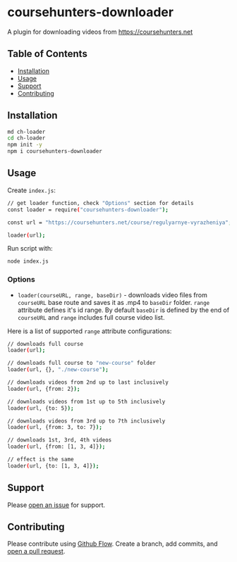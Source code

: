 # coursehunters-downloader

A plugin for downloading videos from https://coursehunters.net

## Table of Contents

- [Installation](#installation)
- [Usage](#usage)
- [Support](#support)
- [Contributing](#contributing)

## Installation

```sh
md ch-loader
cd ch-loader
npm init -y
npm i coursehunters-downloader
```

## Usage

Create `index.js`:

```sh
// get loader function, check "Options" section for details
const loader = require("coursehunters-downloader");

const url = "https://coursehunters.net/course/regulyarnye-vyrazheniya";

loader(url);

```

Run script with:

```sh
node index.js
```

### Options

- `loader(courseURL, range, baseDir)` - downloads video files from `courseURL` base route and saves it as .mp4 to `baseDir` folder. `range` attribute defines it's id range. By default `baseDir` is defined by the end of `courseURL` and `range` includes full course video list.

Here is a list of supported `range` attribute configurations:

```sh
// downloads full course
loader(url);

// downloads full course to "new-course" folder
loader(url, {}, "./new-course");

// downloads videos from 2nd up to last inclusively
loader(url, {from: 2});

// downloads videos from 1st up to 5th inclusively
loader(url, {to: 5});

// downloads videos from 3rd up to 7th inclusively
loader(url, {from: 3, to: 7});

// downloads 1st, 3rd, 4th videos
loader(url, {from: [1, 3, 4]});

// effect is the same
loader(url, {to: [1, 3, 4]});
```

## Support

Please [open an issue](https://github.com/Fewed/coursehunters-downloader/issues/new) for support.

## Contributing

Please contribute using [Github Flow](https://guides.github.com/introduction/flow/). Create a branch, add commits, and [open a pull request](https://github.com/Fewed/coursehunters-downloader/compare).
